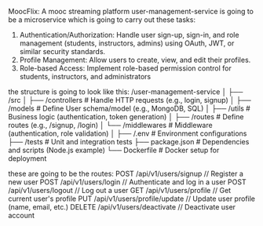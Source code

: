 MoocFlix: A mooc streaming platform
user-management-service is going to be a microservice which is going to carry out these tasks:
1. Authentication/Authorization: Handle user sign-up, sign-in, and role management (students, instructors, admins) using OAuth, JWT, or similar security standards.
2. Profile Management: Allow users to create, view, and edit their profiles.
3. Role-based Access: Implement role-based permission control for students, instructors, and administrators​

the structure is going to look like this:
/user-management-service
│
├── /src
│   ├── /controllers         # Handle HTTP requests (e.g., login, signup)
│   ├── /models              # Define User schema/model (e.g., MongoDB, SQL)
│   ├── /utils               # Business logic (authentication, token generation)
│   ├── /routes              # Define routes (e.g., /signup, /login)
│   └── /middlewares         # Middleware (authentication, role validation)
│
├── /.env                    # Environment configurations
├── /tests                   # Unit and integration tests
├── package.json             # Dependencies and scripts (Node.js example)
└── Dockerfile               # Docker setup for deployment


these are going to be the routes:
POST   /api/v1/users/signup          // Register a new user
POST   /api/v1/users/login           // Authenticate and log in a user
POST   /api/v1/users/logout          // Log out a user
GET    /api/v1/users/profile         // Get current user's profile
PUT    /api/v1/users/profile/update  // Update user profile (name, email, etc.)
DELETE /api/v1/users/deactivate      // Deactivate user account



